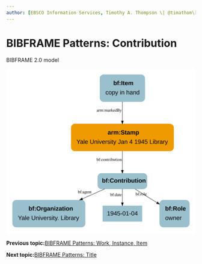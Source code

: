 ```yaml
---
author: [EBSCO Information Services, Timothy A. Thompson \| @timathom\[@indieweb.social\]]
---
```


# BIBFRAME Patterns: Contribution

BIBFRAME 2.0 model

![Network diagram showing an example BIBFRAME model for contributors to an inscription. The Inscription class comes from the ARM ontology. One contribution is defined with role giver and agent Zora Neale Hurston (Person), and another is defined with role receiver and agent Carl Van Vechten (Person).](../../../submaps/../img/bibframe_etc/arm_inscription_bf_contributions.svg "BIBFRAME Patterns: Contribution")

**Previous topic:**[BIBFRAME Patterns: Work, Instance, Item](../../../day_1/lesson_5/topic_1/bibframe_patterns_work_instance_item.md)

**Next topic:**[BIBFRAME Patterns: Title](../../../day_1/lesson_5/topic_1/bibframe_patterns_title.md)


